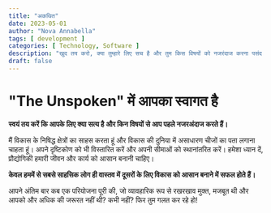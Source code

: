 ```yaml
---
title: "अकथित"
date: 2023-05-01
author: "Nova Annabella"
tags: [ development ]
categories: [ Technology, Software ]
description: "खुद तय करो, क्या तुम्हारे लिए सच है और तुम किस विषयों को नजरंदाज करना पसंद करते हो"
draft: false
---
```



# "The Unspoken" में आपका स्वागत है

**स्वयं तय करें कि आपके लिए क्या सत्य है और किन विषयों से आप पहले नजरअंदाज करते हैं।**

मैं विकास के निषिद्ध क्षेत्रों का साहस करता हूं और विकास की दुनिया में असाधारण चीजों का पता लगाना चाहता हूं।
अपने दृष्टिकोण को भी विस्तारित करें और अपनी सीमाओं को स्थानांतरित करें।
हमेशा ध्यान दें, प्रौद्योगिकी हमारी जीवन और कार्य को आसान बनानी चाहिए।

**केवल हममें से सबसे साहसिक लोग ही वास्तव में दूसरों के लिए विकास को आसान बनाने में सफल होते हैं।**

आपने अंतिम बार कब एक परियोजना पूरी की, जो व्यावहारिक रूप से रखरखाव मुक्त, मजबूत थी और आपको और अधिक की 
जरूरत नहीं थी? कभी नहीं? फिर तुम गलत कर रहे हो!
